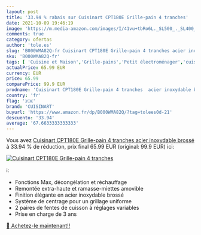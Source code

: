 ```yaml
---
layout: post
title: '33.94 % rabais sur Cuisinart CPT180E Grille-pain 4 tranches'
date: 2021-10-09 19:46:19
image: 'https://m.media-amazon.com/images/I/41vu+tbRo6L._SL500_._SL400_.jpg'
comments: true
category: ofertas
author: 'tole.es'
slug: 'B000WMA82Q-fr Cuisinart CPT180E Grille-pain 4 tranches acier inoxydable...'
sku: 'B000WMA82Q-fr'
tags: [ 'Cuisine et Maison','Grille-pains','Petit électroménager','cuisinart', ]
actualPrice: 65.99 EUR
currency: EUR
price: 65.99
comparePrice: 99.9 EUR
prodname: 'Cuisinart CPT180E Grille-pain 4 tranches  acier inoxydable brossé'
country: 'fr'
flag: '🇫🇷'
brand: 'CUISINART'
buyurl: 'https://www.amazon.fr/dp/B000WMA82Q/?tag=tolees0d-21'
descuento: '33.94'
average: '67.6633333333333'
---
```


Vous avez [Cuisinart CPT180E Grille-pain 4 tranches  acier inoxydable brossé](https://www.amazon.fr/dp/B000WMA82Q/?tag=tolees0d-21)  à  33.94 % de réduction, prix final  65.99 EUR (original: 99.9 EUR) ici:

[![Cuisinart CPT180E Grille-pain 4 tranches](https://m.media-amazon.com/images/I/41vu+tbRo6L._SL500_._SL400_.jpg)](https://www.amazon.fr/dp/B000WMA82Q/?tag=tolees0d-21)

ℹ️:

- Fonctions Max, décongélation et réchauffage
- Remontée extra-haute et ramasse-miettes amovible
- Finition élégante en acier inoxydable brossé
- Système de centrage pour un grillage uniforme
- 2 paires de fentes de cuisson à réglages variables
- Prise en charge de 3 ans

[🛒 Achetez-le maintenant!!](https://www.amazon.fr/dp/B000WMA82Q/?tag=tolees0d-21)
